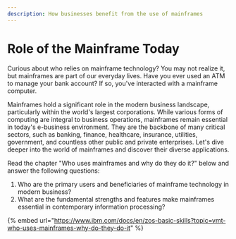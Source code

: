 ```yaml
---
description: How businesses benefit from the use of mainframes
---
```


# Role of the Mainframe Today

Curious about who relies on mainframe technology? You may not realize it, but mainframes are part of our everyday lives. Have you ever used an ATM to manage your bank account? If so, you've interacted with a mainframe computer.

Mainframes hold a significant role in the modern business landscape, particularly within the world's largest corporations. While various forms of computing are integral to business operations, mainframes remain essential in today's e-business environment. They are the backbone of many critical sectors, such as banking, finance, healthcare, insurance, utilities, government, and countless other public and private enterprises. Let's dive deeper into the world of mainframes and discover their diverse applications.

Read the chapter "Who uses mainframes and why do they do it?" below and answer the following questions:

1. Who are the primary users and beneficiaries of mainframe technology in modern business?&#x20;
2. What are the fundamental strengths and features make mainframes essential in contemporary information processing?

{% embed url="https://www.ibm.com/docs/en/zos-basic-skills?topic=vmt-who-uses-mainframes-why-do-they-do-it" %}
